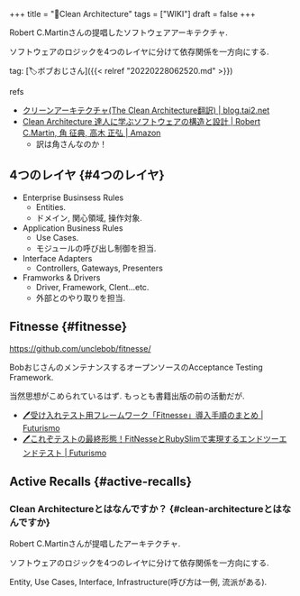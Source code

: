 +++
title = "📝Clean Architecture"
tags = ["WIKI"]
draft = false
+++

Robert C.Martinさんの提唱したソフトウェアアーキテクチャ.

ソフトウェアのロジックを4つのレイヤに分けて依存関係を一方向にする.

tag: [🏷ボブおじさん]({{< relref "20220228062520.md" >}})

refs

-   [クリーンアーキテクチャ(The Clean Architecture翻訳) | blog.tai2.net](https://blog.tai2.net/the_clean_architecture.html)
-   [Clean Architecture 達人に学ぶソフトウェアの構造と設計 | Robert C.Martin, 角 征典, 高木 正弘 | Amazon](https://www.amazon.co.jp/Clean-Architecture-%E9%81%94%E4%BA%BA%E3%81%AB%E5%AD%A6%E3%81%B6%E3%82%BD%E3%83%95%E3%83%88%E3%82%A6%E3%82%A7%E3%82%A2%E3%81%AE%E6%A7%8B%E9%80%A0%E3%81%A8%E8%A8%AD%E8%A8%88-Robert-C-Martin/dp/4048930656)
    -   訳は角さんなのか！


## 4つのレイヤ {#4つのレイヤ}

-   Enterprise Businsess Rules
    -   Entities.
    -   ドメイン, 関心領域, 操作対象.
-   Application Business Rules
    -   Use Cases.
    -   モジュールの呼び出し制御を担当.
-   Interface Adapters
    -   Controllers, Gateways, Presenters
-   Framworks &amp; Drivers
    -   Driver, Framework, Clent...etc.
    -   外部とのやり取りを担当.


## Fitnesse {#fitnesse}

<https://github.com/unclebob/fitnesse/>

BobおじさんのメンテナンスするオープンソースのAcceptance Testing Framework.

当然思想がこめられているはず. もっとも書籍出版の前の活動だが.

-   [🖊受け入れテスト用フレームワーク「Fitnesse」導入手順のまとめ | Futurismo](https://futurismo.biz/archives/1752/)
-   [🖊これぞテストの最終形態！FitNesseとRubySlimで実現するエンドツーエンドテスト | Futurismo](https://futurismo.biz/archives/1772/)


## Active Recalls {#active-recalls}


### Clean Architectureとはなんですか？ {#clean-architectureとはなんですか}

Robert C.Martinさんが提唱したアーキテクチャ.

ソフトウェアのロジックを4つのレイヤに分けて依存関係を一方向にする.

Entity, Use Cases, Interface, Infrastructure(呼び方は一例, 流派がある).
